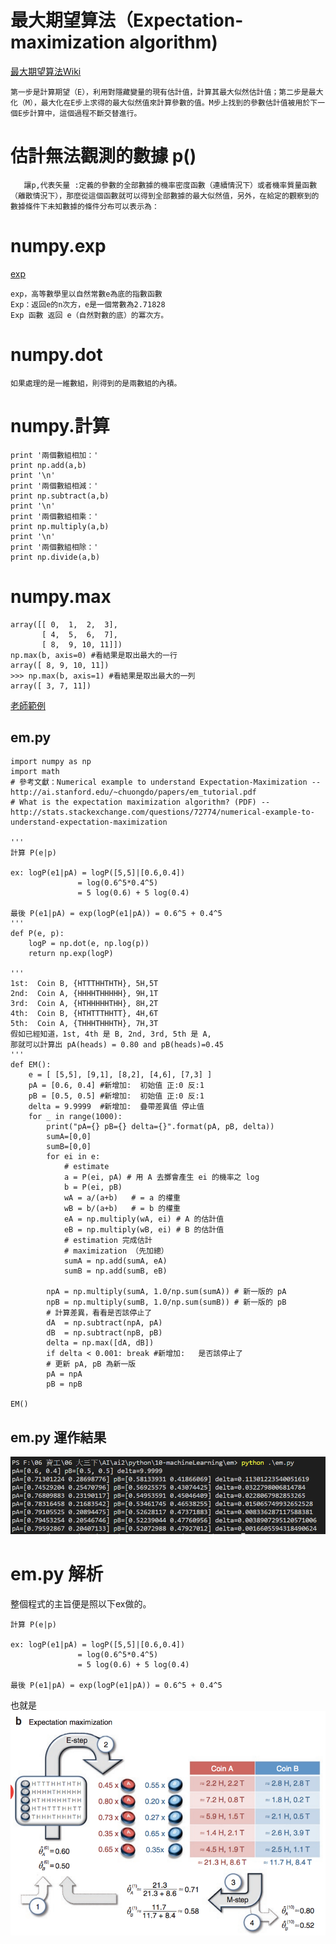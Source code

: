 最大期望算法（Expectation-maximization algorithm)
=
[最大期望算法Wiki](https://zh.wikipedia.org/zh-tw/%E6%9C%80%E5%A4%A7%E6%9C%9F%E6%9C%9B%E7%AE%97%E6%B3%95?fbclid=IwAR3suFKizlBT-W79sVtsCPi_mDdoGMVsH3IjmIWUhekFF-7o4f_SwO7-UWw)
```
第一步是計算期望（E），利用對隱藏變量的現有估計值，計算其最大似然估計值；第二步是最大化（M），最大化在E步上求得的最大似然值來計算參數的值。M步上找到的參數估計值被用於下一個E步計算中，這個過程不斷交替進行。
```

估計無法觀測的數據 p()
=
```
   讓p,代表矢量 :定義的參數的全部數據的機率密度函數（連續情況下）或者機率質量函數（離散情況下），那麼從這個函數就可以得到全部數據的最大似然值，另外，在給定的觀察到的數據條件下未知數據的條件分布可以表示為：
```

numpy.exp
=
[exp](https://www.cnblogs.com/chengxin1982/p/7623583.html)
```
exp，高等數學里以自然常數e為底的指數函數
Exp：返回e的n次方，e是一個常數為2.71828 
Exp 函數 返回 e（自然對數的底）的冪次方。
```

numpy.dot
=
```
如果處理的是一維數組，則得到的是兩數組的內積。
```

numpy.計算
=
```
print '兩個數組相加：'
print np.add(a,b)
print '\n'
print '兩個數組相減：'
print np.subtract(a,b)
print '\n'
print '兩個數組相乘：'
print np.multiply(a,b)
print '\n'
print '兩個數組相除：'
print np.divide(a,b)
```


numpy.max
=
```
array([[ 0,  1,  2,  3],
       [ 4,  5,  6,  7],
       [ 8,  9, 10, 11]])
np.max(b, axis=0) #看結果是取出最大的一行
array([ 8, 9, 10, 11])
>>> np.max(b, axis=1) #看結果是取出最大的一列
array([ 3, 7, 11])
```


[老師範例](https://gitlab.com/ccckmit/ai2/-/blob/master/python/10-machineLearning/em/em.md?fbclid=IwAR1DEntZErjXGALE9eeKIuIFSWfZ1AfAomx7pjnN1RoZlZclQC0LyjsXdC4)

em.py
-

```
import numpy as np
import math
# 參考文獻：Numerical example to understand Expectation-Maximization -- http://ai.stanford.edu/~chuongdo/papers/em_tutorial.pdf
# What is the expectation maximization algorithm? (PDF) -- http://stats.stackexchange.com/questions/72774/numerical-example-to-understand-expectation-maximization

'''
計算 P(e|p)

ex: logP(e1|pA) = logP([5,5]|[0.6,0.4]) 
               = log(0.6^5*0.4^5) 
               = 5 log(0.6) + 5 log(0.4)

最後 P(e1|pA) = exp(logP(e1|pA)) = 0.6^5 + 0.4^5
'''
def P(e, p):
    logP = np.dot(e, np.log(p))
    return np.exp(logP)

'''
1st:  Coin B, {HTTTHHTHTH}, 5H,5T
2nd:  Coin A, {HHHHTHHHHH}, 9H,1T
3rd:  Coin A, {HTHHHHHTHH}, 8H,2T
4th:  Coin B, {HTHTTTHHTT}, 4H,6T
5th:  Coin A, {THHHTHHHTH}, 7H,3T
假如已經知道，1st, 4th 是 B, 2nd, 3rd, 5th 是 A, 
那就可以計算出 pA(heads) = 0.80 and pB(heads)=0.45
'''
def EM():
    e = [ [5,5], [9,1], [8,2], [4,6], [7,3] ]
    pA = [0.6, 0.4] #新增加:  初始值 正:0 反:1
    pB = [0.5, 0.5] #新增加:  初始值 正:0 反:1
    delta = 9.9999  #新增加:  疊帶差異值 停止值
    for _ in range(1000):
        print("pA={} pB={} delta={}".format(pA, pB, delta))
        sumA=[0,0]
        sumB=[0,0]
        for ei in e:
            # estimate
            a = P(ei, pA) # 用 A 去擲會產生 ei 的機率之 log
            b = P(ei, pB)
            wA = a/(a+b)   # = a 的權重
            wB = b/(a+b)   # = b 的權重
            eA = np.multiply(wA, ei) # A 的估計值
            eB = np.multiply(wB, ei) # B 的估計值
            # estimation 完成估計
            # maximization （先加總）
            sumA = np.add(sumA, eA)
            sumB = np.add(sumB, eB)

        npA = np.multiply(sumA, 1.0/np.sum(sumA)) # 新一版的 pA
        npB = np.multiply(sumB, 1.0/np.sum(sumB)) # 新一版的 pB
        # 計算差異，看看是否該停止了
        dA  = np.subtract(npA, pA)
        dB  = np.subtract(npB, pB)
        delta = np.max([dA, dB])
        if delta < 0.001: break #新增加:   是否該停止了
        # 更新 pA, pB 為新一版 
        pA = npA
        pB = npB

EM()

```
em.py 運作結果
-

![image](https://github.com/TKTim/ai108b/blob/master/09%20%E6%9C%80%E5%A4%A7%E6%9C%9F%E6%9C%9B%E7%AE%97%E6%B3%95%20%E3%80%81%20%E6%AD%B8%E7%B4%8D%E4%BA%86%E8%A8%B1%E5%A4%9A%E4%B9%8B%E5%89%8D%E4%B9%9F%E4%BD%BF%E7%94%A8%E5%88%B0%E7%9A%84%E5%87%BD%E7%A4%BA/1.png)

em.py 解析
=

整個程式的主旨便是照以下ex做的。
```
計算 P(e|p)

ex: logP(e1|pA) = logP([5,5]|[0.6,0.4]) 
               = log(0.6^5*0.4^5) 
               = 5 log(0.6) + 5 log(0.4)

最後 P(e1|pA) = exp(logP(e1|pA)) = 0.6^5 + 0.4^5
```
也就是
![im](https://github.com/TKTim/ai108b/blob/master/09%20%E6%9C%80%E5%A4%A7%E6%9C%9F%E6%9C%9B%E7%AE%97%E6%B3%95%20%E3%80%81%20%E6%AD%B8%E7%B4%8D%E4%BA%86%E8%A8%B1%E5%A4%9A%E4%B9%8B%E5%89%8D%E4%B9%9F%E4%BD%BF%E7%94%A8%E5%88%B0%E7%9A%84%E5%87%BD%E7%A4%BA/2.png)









